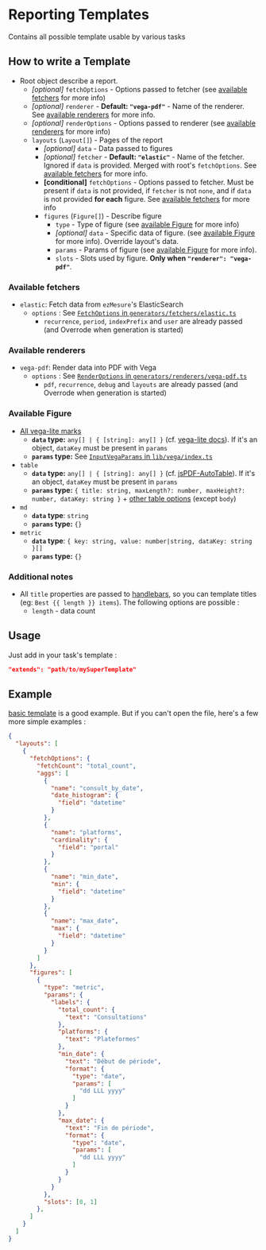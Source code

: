 # Reporting Templates

Contains all possible template usable by various tasks

## How to write a Template

- Root object describe a report.
  - *[optional]* `fetchOptions` - Options passed to fetcher (see [available fetchers](#available-fetchers) for more info)
  - *[optional]* `renderer` - **Default: `"vega-pdf"`** - Name of the renderer. See [available renderers](#available-renderers) for more info.
  - *[optional]* `renderOptions` - Options passed to renderer (see [available renderers](#available-renderers) for more info)
  - `layouts` (`Layout[]`) - Pages of the report
    - *[optional]* `data` - Data passed to figures
    - *[optional]* `fetcher` - **Default: `"elastic"`** - Name of the fetcher. Ignored if `data` is provided. Merged with root's `fetchOptions`. See [available fetchers](#available-fetchers) for more info.
    - **[conditional]** `fetchOptions` - Options passed to fetcher. Must be present if `data` is not provided, if `fetcher` is not `none`, and if `data` is not provided **for each** figure. See [available fetchers](#available-fetchers) for more info
    - `figures` (`Figure[]`) - Describe figure
      - `type` - Type of figure (see [available Figure](#available-figure) for more info)
      - *[optional]* `data` - Specific data of figure. (see [available Figure](#available-figure) for more info). Override layout's data.
      - `params` - Params of figure (see [available Figure](#available-figure) for more info).
      - `slots` - Slots used by figure. **Only when `"renderer": "vega-pdf"`**.

### Available fetchers

- `elastic`: Fetch data from `ezMesure`'s ElasticSearch
  - `options` : See [`FetchOptions` in `generators/fetchers/elastic.ts`](../generators/fetchers/elastic.ts#L14)
    - `recurrence`, `period`, `indexPrefix` and `user` are already passed (and Overrode when generation is started)

### Available renderers

- `vega-pdf`: Render data into PDF with Vega
  - `options` : See [`RenderOptions` in `generators/renderers/vega-pdf.ts`](../generators/renderers/vega-pdf.ts#L32)
    - `pdf`, `recurrence`, `debug` and `layouts` are already passed (and Overrode when generation is started)

### Available Figure

- [All vega-lite marks](https://vega.github.io/vega-lite/docs/mark.html#types)
  - **`data` type:** `any[] | { [string]: any[] }` (cf. [vega-lite docs](https://vega.github.io/vega-lite/docs/data.html#inline)). If it's an object, `dataKey` must be present in `params`
  - **`params` type:** See [`InputVegaParams` in `lib/vega/index.ts`](../lib/vega/index.ts#L78)
- `table`
  - **`data` type:** `any[] | { [string]: any[] }` (cf. [jsPDF-AutoTable](https://github.com/simonbengtsson/jsPDF-AutoTable#content-options)). If it's an object, `dataKey` must be present in `params`
  - **`params` type:** `{ title: string, maxLength?: number, maxHeight?: number, dataKey: string }` + [other table options](https://github.com/simonbengtsson/jsPDF-AutoTable) (except `body`)
- `md`
  - **`data` type**: `string`
  - **`params` type:** `{}`
- `metric`
  - **`data` type**: `{ key: string, value: number|string, dataKey: string }[]`
  - **`params` type:** `{}`

### Additional notes

- All `title` properties are passed to [handlebars](https://handlebarsjs.com/), so you can template titles (eg: `Best {{ length }} items`). The following options are possible :
  - `length` - data count

## Usage

Just add in your task's template :

```json
"extends": "path/to/mySuperTemplate"
```

## Example

[basic template](./basic.json) is a good example. But if you can't open the file, here's a few more simple examples :

```json
{
  "layouts": [
    {
      "fetchOptions": {
        "fetchCount": "total_count",
        "aggs": [
          {
            "name": "consult_by_date",
            "date_histogram": {
              "field": "datetime"
            }
          },
          {
            "name": "platforms",
            "cardinality": {
              "field": "portal"
            }
          },
          {
            "name": "min_date",
            "min": {
              "field": "datetime"
            }
          },
          {
            "name": "max_date",
            "max": {
              "field": "datetime"
            }
          }
        ]
      },
      "figures": [
        {
          "type": "metric",
          "params": {
            "labels": {
              "total_count": {
                "text": "Consultations"
              },
              "platforms": {
                "text": "Plateformes"
              },
              "min_date": {
                "text": "Début de période",
                "format": {
                  "type": "date",
                  "params": [
                    "dd LLL yyyy"
                  ]
                }
              },
              "max_date": {
                "text": "Fin de période",
                "format": {
                  "type": "date",
                  "params": [
                    "dd LLL yyyy"
                  ]
                }
              }
            }
          },
          "slots": [0, 1]
        },
      ]
    }
  ]
}
```
